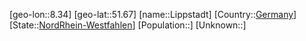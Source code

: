 ﻿---
location: [51.67,8.34]
type: City
tags:
- geo/City


SpocWebEntityId: 32041
isDeleted: false
confidential: public

---
[geo-lon::8.34]
[geo-lat::51.67]
[name::Lippstadt]
[Country::[Germany](geo/Continent/Europe/Germany.md)]
[State::[NordRhein-Westfahlen](NordRhein-Westfahlen)]
[Population::]
[Unknown::]

